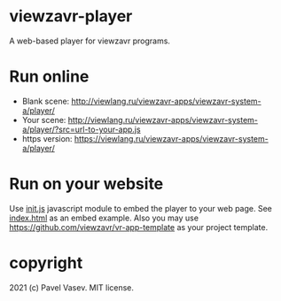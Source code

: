 # viewzavr-player

A web-based player for viewzavr programs.

# Run online

* Blank scene: http://viewlang.ru/viewzavr-apps/viewzavr-system-a/player/
* Your scene: http://viewlang.ru/viewzavr-apps/viewzavr-system-a/player/?src=url-to-your-app.js
* https version: https://viewlang.ru/viewzavr-apps/viewzavr-system-a/player/

# Run on your website

Use [init.js](init.js) javascript module to embed the player to your web page.
See [index.html](index.html) as an embed example.
Also you may use https://github.com/viewzavr/vr-app-template as your project template.

# copyright

2021 (c) Pavel Vasev. MIT license.
